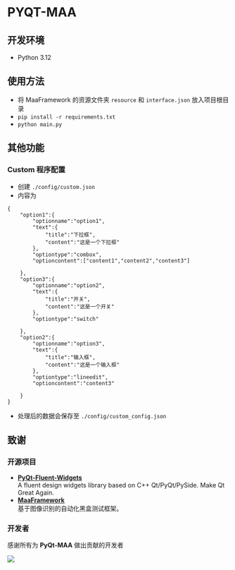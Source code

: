 # PYQT-MAA
## 开发环境
- Python 3.12

## 使用方法
- 将 MaaFramework 的资源文件夹 `resource` 和 `interface.json` 放入项目根目录
- `pip install -r requirements.txt`
- `python main.py`

## 其他功能
### Custom 程序配置
- 创建 `./config/custom.json`
- 内容为
```
{
    "option1":{
        "optionname":"option1",
        "text":{
            "title":"下拉框",
            "content":"这是一个下拉框"
        },
        "optiontype":"combox",
        "optioncontent":["content1","content2","content3"]

    },
    "option3":{
        "optionname":"option2",
        "text":{
            "title":"开关",
            "content":"这是一个开关"
        },
        "optiontype":"switch"

    },
    "option2":{
        "optionname":"option3",
        "text":{
            "title":"输入框",
            "content":"这是一个输入框"
        },
        "optiontype":"lineedit",
        "optioncontent":"content3"

    }
}
```
- 处理后的数据会保存至 `./config/custom_config.json`

## 致谢
### 开源项目
- **[PyQt-Fluent-Widgets](https://github.com/zhiyiYo/PyQt-Fluent-Widgets)**\
    A fluent design widgets library based on C++ Qt/PyQt/PySide. Make Qt Great Again.
- **[MaaFramework](https://github.com/MaaAssistantArknights/MaaFramework)**\
    基于图像识别的自动化黑盒测试框架。

### 开发者
感谢所有为 **PyQt-MAA** 做出贡献的开发者

<a href="https://github.com/overflow65537/PYQT-MAA/graphs/contributors">
  <img src="https://contrib.rocks/image?repo=overflow65537/PYQT-MAA&max=1000" />
</a>
